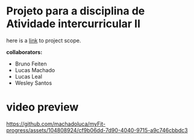 # Projeto para a disciplina de Atividade intercurricular II

here is a [link](https://www.canva.com/design/DAFfwFl740A/yCd27XCaSjTL-nN3hyJASw/edit?utm_content=DAFfwFl740A&utm_campaign=designshare&utm_medium=link2&utm_source=sharebutton) to project scope.

**collaborators:**

- Bruno Feiten
- Lucas Machado
- Lucas Leal
- Wesley Santos

# video preview

https://github.com/machadoluca/myFit-progress/assets/104808924/cf9b06dd-7d90-4040-9715-a9c746cbbdc3

